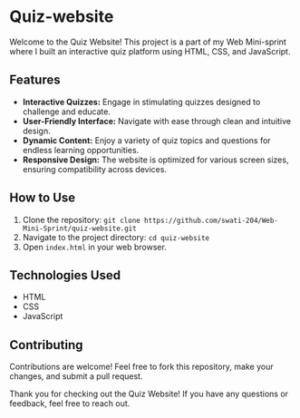 # Quiz-website
Welcome to the Quiz Website! This project is a part of my Web Mini-sprint where I built an interactive quiz platform using HTML, CSS, and JavaScript.

## Features

- **Interactive Quizzes:** Engage in stimulating quizzes designed to challenge and educate.
- **User-Friendly Interface:** Navigate with ease through clean and intuitive design.
- **Dynamic Content:** Enjoy a variety of quiz topics and questions for endless learning opportunities.
- **Responsive Design:** The website is optimized for various screen sizes, ensuring compatibility across devices.

## How to Use

1. Clone the repository: `git clone https://github.com/swati-204/Web-Mini-Sprint/quiz-website.git`
2. Navigate to the project directory: `cd quiz-website`
3. Open `index.html` in your web browser.

## Technologies Used

- HTML
- CSS
- JavaScript

## Contributing

Contributions are welcome! Feel free to fork this repository, make your changes, and submit a pull request.

Thank you for checking out the Quiz Website! If you have any questions or feedback, feel free to reach out.
